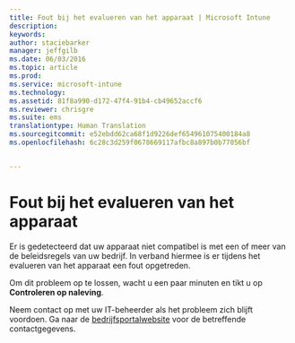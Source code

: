 ```yaml
---
title: Fout bij het evalueren van het apparaat | Microsoft Intune
description: 
keywords: 
author: staciebarker
manager: jeffgilb
ms.date: 06/03/2016
ms.topic: article
ms.prod: 
ms.service: microsoft-intune
ms.technology: 
ms.assetid: 81f8a990-d172-47f4-91b4-cb49652accf6
ms.reviewer: chrisgre
ms.suite: ems
translationtype: Human Translation
ms.sourcegitcommit: e52ebdd62ca68f1d9226def654961075400184a8
ms.openlocfilehash: 6c28c3d259f0678669117afbc8a897b0b77056bf


---
```



# Fout bij het evalueren van het apparaat
Er is gedetecteerd dat uw apparaat niet compatibel is met een of meer van de beleidsregels van uw bedrijf. In verband hiermee is er tijdens het evalueren van het apparaat een fout opgetreden.

Om dit probleem op te lossen, wacht u een paar minuten en tikt u op **Controleren op naleving**.

Neem contact op met uw IT-beheerder als het probleem zich blijft voordoen. Ga naar de [bedrijfsportalwebsite](http://portal.manage.microsoft.com) voor de betreffende contactgegevens.




<!--HONumber=Jun16_HO4-->


